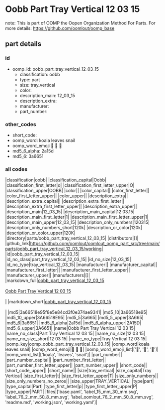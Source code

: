 # Oobb Part Tray Vertical 12 03 15  

note: This is part of OOMP the Oopen Organization Method For Parts. For more details: https://github.com/oomlout/oomp_base

##  part details





### id
* oomp_id: oobb_part_tray_vertical_12_03_15
  * classification: oobb
  * type: part
  * size: tray_vertical
  * color: 
  * description_main: 12_03_15
  * description_extra: 
  * manufacturer: 
  * part_number: 

### other_codes
* short_code: 
* oomp_word: koala leaves snail
* oomp_word_emoji :koala: :leaves: :snail:
* md5_6_alpha: 2a15d
* md5_6: 3a6651

### all codes 
|classification|oobb|
|classification_capital|Oobb|
|classification_first_letter|o|
|classification_first_letter_upper|O|
|classification_upper|OOBB|
|color||
|color_capital||
|color_first_letter||
|color_first_letter_upper||
|color_upper||
|description_extra||
|description_extra_capital||
|description_extra_first_letter||
|description_extra_first_letter_upper||
|description_extra_upper||
|description_main|12_03_15|
|description_main_capital|12 03.15|
|description_main_first_letter|1|
|description_main_first_letter_upper|1|
|description_main_upper|12_03_15|
|description_only_numbers|120315|
|description_only_numbers_short|120k|
|description_or_color|120k|
|description_or_color_upper|120K|
|directory|parts/oobb_part_tray_vertical_12_03_15|
|distributors|[]|
|github_link|https://github.com/oomlout/oomlout_oomp_part_src/tree/main/parts/oobb_part_tray_vertical_12_03_15/working|
|id|oobb_part_tray_vertical_12_03_15|
|id_no_class|part_tray_vertical_12_03_15|
|id_no_size|12_03_15|
|id_no_type|tray_vertical_12_03_15|
|manufacturer||
|manufacturer_capital||
|manufacturer_first_letter||
|manufacturer_first_letter_upper||
|manufacturer_upper||
|manufacturers|[]|
|markdown_full|[oobb_part_tray_vertical_12_03_15](https://github.com/oomlout/oomlout_oomp_part_src/tree/main/parts/oobb_part_tray_vertical_12_03_15/working)<br>[](https://github.com/oomlout/oomlout_oomp_part_src/tree/main/parts/oobb_part_tray_vertical_12_03_15/working)<br>[Oobb Part Tray Vertical 12 03 15](https://github.com/oomlout/oomlout_oomp_part_src/tree/main/parts/oobb_part_tray_vertical_12_03_15/working)<br><br>|
|markdown_short|[oobb_part_tray_vertical_12_03_15](https://github.com/oomlout/oomlout_oomp_part_src/tree/main/parts/oobb_part_tray_vertical_12_03_15/working)<br><br>|
|md5|3a66518e95f8e5e84cd3f0e374ae9341|
|md5_10|3a66518e95|
|md5_10_upper|3A66518E95|
|md5_5|3a665|
|md5_5_upper|3A665|
|md5_6|3a6651|
|md5_6_alpha|2a15d|
|md5_6_alpha_upper|2A15D|
|md5_6_upper|3A6651|
|name|Oobb Part Tray Vertical 12 03 15|
|name_no_class|Part Tray Vertical 12 03 15|
|name_no_size|12 03 15|
|name_no_size_short|12 03 15|
|name_no_type|Tray Vertical 12 03 15|
|oomp_key|oomp_oobb_part_tray_vertical_12_03_15|
|oomp_word|koala leaves snail|
|oomp_word_emoji|:koala: :leaves: :snail:|
|oomp_word_emoji_list|[':koala:', ':leaves:', ':snail:']|
|oomp_word_list|['koala', 'leaves', 'snail']|
|part_number||
|part_number_capital||
|part_number_first_letter||
|part_number_first_letter_upper||
|part_number_upper||
|short_code||
|short_code_upper||
|short_name||
|size|tray_vertical|
|size_capital|Tray Vertical|
|size_first_letter|t|
|size_first_letter_upper|T|
|size_only_numbers||
|size_only_numbers_no_zeros||
|size_upper|TRAY_VERTICAL|
|type|part|
|type_capital|Part|
|type_first_letter|p|
|type_first_letter_upper|P|
|type_upper|PART|
|files|['base.yaml', 'label_15_mm_30_mm.svg', 'label_76_2_mm_50_8_mm.svg', 'label_oomlout_76_2_mm_50_8_mm.svg', 'readme.md', 'working.json', 'working.yaml']|

